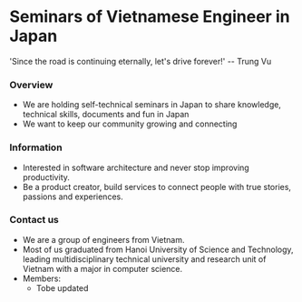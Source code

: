 # Seminars of Vietnamese Engineer in Japan

'Since the road is continuing eternally, let's drive forever!' -- Trung Vu

### Overview
- We are holding self-technical seminars in Japan to share knowledge, technical skills, documents and fun in Japan
- We want to keep our community growing and connecting 

### Information
- Interested in software architecture and never stop improving productivity.
- Be a product creator, build services to connect people with true stories, passions and experiences.

### Contact us
- We are a group of engineers from Vietnam. 
- Most of us graduated from Hanoi University of Science and Technology, leading multidisciplinary technical university and research unit of Vietnam with a major in computer science.
- Members: 
  +  Tobe updated
